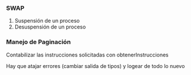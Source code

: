 ### SWAP
1) Suspensión de un proceso
2) Desuspensión de un proceso

### Manejo de Paginación

Contabilizar las instrucciones solicitadas con obtenerInstrucciones


Hay que atajar errores (cambiar salida de tipos) y logear de todo lo nuevo